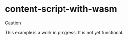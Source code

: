 # content-script-with-wasm

> [!CAUTION]
> This example is a work in progress. It is not yet functional.